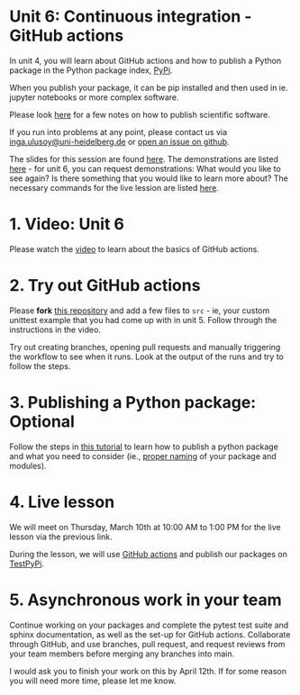 # Unit 6: Continuous integration - GitHub actions
In unit 4, you will learn about GitHub actions and how to publish a Python package in the Python package index, [PyPi](https://pypi.org/).

When you publish your package, it can be pip installed and then used in ie. jupyter notebooks or more complex software.

Please look [here](PUBLISH.md) for a few notes on how to publish scientific software.

If you run into problems at any point, please contact us via inga.ulusoy@uni-heidelberg.de or [open an issue on github](https://github.com/ssciwr/sustainable_development_course/issues).

The slides for this session are found [here](./unit6_SSD_SSC.pdf). The demonstrations are listed [here](./DEMONSTRATIONS.md) - for unit 6, you can request demonstrations: What would you like to see again? Is there something that you would like to learn more about? The necessary commands for the live lession are listed [here](./STEPS.md).

# 1. Video: Unit 6
Please watch the [video](https://youtu.be/MLzPejUse4Y) to learn about the basics of GitHub actions.

# 2. Try out GitHub actions
Please **fork** [this repository](https://github.com/iulusoy/actions-example-iulusoy) and add a few files to `src` - ie, your custom unittest example that you had come up with in unit 5. Follow through the instructions in the video.

Try out creating branches, opening pull requests and manually triggering the workflow to see when it runs. Look at the output of the runs and try to follow the steps. 

# 3. Publishing a Python package: Optional
Follow the steps in [this tutorial](https://packaging.python.org/tutorials/packaging-projects/) to learn how to publish a python package and what you need to consider (ie., [proper naming](https://visualgit.readthedocs.io/en/latest/pages/naming_convention.html) of your package and modules).

# 4. Live lesson
We will meet on Thursday, March 10th at 10:00 AM to 1:00 PM for the live lesson via the previous link. 

During the lesson, we will use [GitHub actions](https://docs.github.com/en/actions) and publish our packages on [TestPyPi](https://test.pypi.org/).

# 5. Asynchronous work in your team
Continue working on your packages and complete the pytest test suite and sphinx documentation, as well as the set-up for GitHub actions. Collaborate through GitHub, and use branches, pull request, and request reviews from your team members before merging any branches into main.

I would ask you to finish your work on this by April 12th. If for some reason you will need more time, please let me know.
